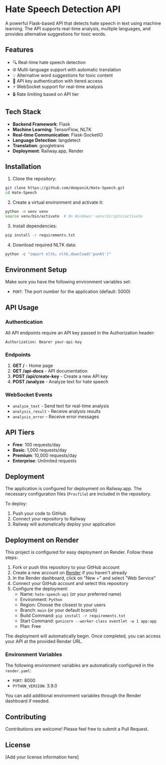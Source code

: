 # Hate Speech Detection API

A powerful Flask-based API that detects hate speech in text using machine learning. The API supports real-time analysis, multiple languages, and provides alternative suggestions for toxic words.

## Features

- 🔍 Real-time hate speech detection
- 🌐 Multi-language support with automatic translation
- 💡 Alternative word suggestions for toxic content
- 🔑 API key authentication with tiered access
- ⚡ WebSocket support for real-time analysis
- 🔒 Rate limiting based on API tier

## Tech Stack

- **Backend Framework**: Flask
- **Machine Learning**: TensorFlow, NLTK
- **Real-time Communication**: Flask-SocketIO
- **Language Detection**: langdetect
- **Translation**: googletrans
- **Deployment**: Railway.app, Render

## Installation

1. Clone the repository:
```bash
git clone https://github.com/deepanik/Hate-Speech.git
cd Hate-Speech
```

2. Create a virtual environment and activate it:
```bash
python -m venv venv
source venv/bin/activate  # On Windows: venv\Scripts\activate
```

3. Install dependencies:
```bash
pip install -r requirements.txt
```

4. Download required NLTK data:
```python
python -c "import nltk; nltk.download('punkt')"
```

## Environment Setup

Make sure you have the following environment variables set:
- `PORT`: The port number for the application (default: 5000)

## API Usage

### Authentication

All API endpoints require an API key passed in the Authorization header:
```
Authorization: Bearer your-api-key
```

### Endpoints

1. **GET /** - Home page
2. **GET /api-docs** - API documentation
3. **POST /api/create-key** - Create a new API key
4. **POST /analyze** - Analyze text for hate speech

### WebSocket Events

- `analyze_text` - Send text for real-time analysis
- `analysis_result` - Receive analysis results
- `analysis_error` - Receive error messages

## API Tiers

- **Free**: 100 requests/day
- **Basic**: 1,000 requests/day
- **Premium**: 10,000 requests/day
- **Enterprise**: Unlimited requests

## Deployment

The application is configured for deployment on Railway.app. The necessary configuration files (`Procfile`) are included in the repository.

To deploy:
1. Push your code to GitHub
2. Connect your repository to Railway
3. Railway will automatically deploy your application

## Deployment on Render

This project is configured for easy deployment on Render. Follow these steps:

1. Fork or push this repository to your GitHub account
2. Create a new account on [Render](https://render.com) if you haven't already
3. In the Render dashboard, click on "New +" and select "Web Service"
4. Connect your GitHub account and select this repository
5. Configure the deployment:
   - Name: `hate-speech-api` (or your preferred name)
   - Environment: `Python`
   - Region: Choose the closest to your users
   - Branch: `main` (or your default branch)
   - Build Command: `pip install -r requirements.txt`
   - Start Command: `gunicorn --worker-class eventlet -w 1 app:app`
   - Plan: Free

The deployment will automatically begin. Once completed, you can access your API at the provided Render URL.

### Environment Variables

The following environment variables are automatically configured in the `render.yaml`:
- `PORT`: 8000
- `PYTHON_VERSION`: 3.9.0

You can add additional environment variables through the Render dashboard if needed.

## Contributing

Contributions are welcome! Please feel free to submit a Pull Request.

## License

[Add your license information here]
